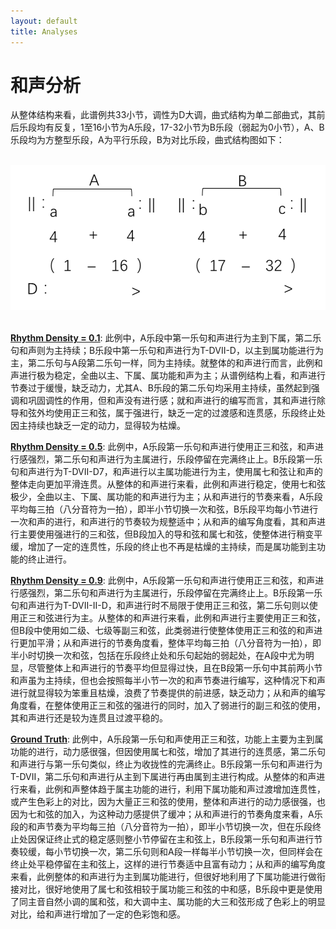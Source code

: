 ```yaml
---
layout: default
title: Analyses
---
```


<script src="https://cdn.mathjax.org/mathjax/latest/MathJax.js?config=TeX-AMS-MML_HTMLorMML" type="text/javascript"></script>
<script type="text/x-mathjax-config">
    MathJax.Hub.Config({
        tex2jax: {
        skipTags: ['script', 'noscript', 'style', 'textarea', 'pre'],
        inlineMath: [['$','$']]
        }
    });
</script>

# 和声分析

从整体结构来看，此谱例共33小节，调性为D大调，曲式结构为单二部曲式，其前后乐段均有反复，1至16小节为A乐段，17-32小节为B乐段（弱起为0小节），A、B乐段均为方整型乐段，A为平行乐段，B为对比乐段，曲式结构图如下：

<br>
<center><img src="figs/analyse.png" alt="/analyse" style="zoom:60%"></center>
<br>

**[Rhythm Density = 0.1](pdf/outputs-0.1/jigs51.pdf)**: 此例中，A乐段中第一乐句和声进行为主到下属，第二乐句和声则为主持续；B乐段中第一乐句和声进行为T-DVII-D，以主到属功能进行为主，第二乐句与A段第二乐句一样，同为主持续。就整体的和声进行而言，此例和声进行极为稳定，全曲以主、下属、属功能和声为主；从谱例结构上看，和声进行节奏过于缓慢，缺乏动力，尤其A、B乐段的第二乐句均采用主持续，虽然起到强调和巩固调性的作用，但和声没有进行感；就和声进行的编写而言，其和声进行除导和弦外均使用正三和弦，属于强进行，缺乏一定的过渡感和连贯感，乐段终止处因主持续也缺乏一定的动力，显得较为枯燥。

**[Rhythm Density = 0.5](pdf/outputs-0.5/jigs51.pdf)**: 此例中，A乐段第一乐句和声进行使用正三和弦，和声进行感强烈，第二乐句和声进行为主属进行，乐段停留在完满终止上。B乐段第一乐句和声进行为T-DVII-D7，和声进行以主属功能进行为主，使用属七和弦让和声的整体走向更加平滑连贯。从整体的和声进行来看，此例和声进行稳定，使用七和弦极少，全曲以主、下属、属功能的和声进行为主；从和声进行的节奏来看，A乐段平均每三拍（八分音符为一拍），即半小节切换一次和弦，B乐段平均每小节进行一次和声的进行，和声进行的节奏较为规整适中；从和声的编写角度看，其和声进行主要使用强进行的三和弦，但B段加入的导和弦和属七和弦，使整体进行稍变平缓，增加了一定的连贯性，乐段的终止也不再是枯燥的主持续，而是属功能到主功能的终止进行。

**[Rhythm Density = 0.9](pdf/outputs-0.9/jigs51.pdf)**: 此例中，A乐段第一乐句和声进行使用正三和弦，和声进行感强烈，第二乐句和声进行为主属进行，乐段停留在完满终止上。B乐段第一乐句和声进行为T-DVII-II-D，和声进行时不局限于使用正三和弦，第二乐句则以使用正三和弦进行为主。从整体的和声进行来看，此例和声进行主要使用正三和弦，但B段中使用如二级、七级等副三和弦，此类弱进行使整体使用正三和弦的和声进行更加平滑；从和声进行的节奏角度看，整体平均每三拍（八分音符为一拍），即半小时切换一次和弦，包括在乐段终止处和乐句起始的弱起处，在A段中尤为明显，尽管整体上和声进行的节奏平均但显得过快，且在B段第一乐句中其前两小节和声虽为主持续，但也会按照每半小节一次的和声节奏进行编写，这种情况下和声进行就显得较为笨重且枯燥，浪费了节奏提供的前进感，缺乏动力；从和声的编写角度看，在整体使用正三和弦的强进行的同时，加入了弱进行的副三和弦的使用，其和声进行还是较为连贯且过渡平稳的。

**[Ground Truth](pdf/val/jigs51.pdf)**: 此例中，A乐段第一乐句和声使用正三和弦，功能上主要为主到属功能的进行，动力感很强，但因使用属七和弦，增加了其进行的连贯感，第二乐句和声进行与第一乐句类似，终止为收拢性的完满终止。B乐段第一乐句和声进行为T-DVII，第二乐句和声进行从主到下属进行再由属到主进行构成。从整体的和声进行来看，此例和声整体趋于属主功能的进行，利用下属功能和声过渡增加连贯性，或产生色彩上的对比，因为大量正三和弦的使用，整体和声进行的动力感很强，也因为七和弦的加入，为这种动力感提供了缓冲；从和声进行的节奏角度来看，A乐段的和声节奏为平均每三拍（八分音符为一拍），即半小节切换一次，但在乐段终止处因保证终止式的稳定感则整小节停留在主和弦上，B乐段第一乐句和声进行节奏较缓，每小节切换一次，第二乐句则和A段一样每半小节切换一次，但同样会在终止处平稳停留在主和弦上，这样的进行节奏适中且富有动力；从和声的编写角度来看，此例整体的和声进行为主到属功能进行，但很好地利用了下属功能进行做衔接对比，很好地使用了属七和弦相较于属功能三和弦的中和感，B乐段中更是使用了同主音自然小调的属和弦，和大调中主、属功能的大三和弦形成了色彩上的明显对比，给和声进行增加了一定的色彩饱和感。